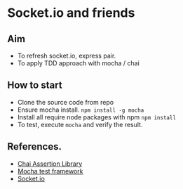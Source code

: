 # Socket.io and friends

## Aim
* To refresh socket.io, express pair.
* To apply TDD approach with mocha / chai

## How to start
* Clone the source code from repo
* Ensure mocha install. `npm install -g mocha`
* Install all require node packages with npm `npm install`
* To test, execute `mocha` and verify the result.


## References.
* [Chai Assertion Library](http://chaijs.com)
* [Mocha test framework](http://mochajs.org)
* [Socket.io](http://socket.io/docs/rooms-and-namespaces/)
